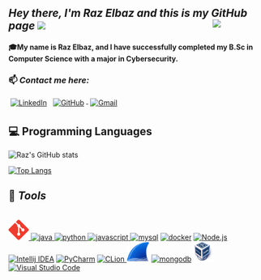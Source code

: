 ## *Hey there, I'm Raz Elbaz and this is my GitHub page* <img src="https://raw.githubusercontent.com/MartinHeinz/MartinHeinz/master/wave.gif" width="30px"> <img src="https://nschloe.github.io/optimesh/cvt-uniform-qnf.webp" align="right" width="20%"/></a>

#### 🎓My name is Raz Elbaz, and I have successfully completed my B.Sc in Computer Science with a major in Cybersecurity.


### 📫 *Contact me here:* <p align="left">
<a href="https://www.linkedin.com/in/raz-elbaz-249311241/" target="LinkedIn" rel="noopener noreferrer"> <img src="https://upload.wikimedia.org/wikipedia/commons/thumb/c/ca/LinkedIn_logo_initials.png/768px-LinkedIn_logo_initials.png" alt="LinkedIn" height="40" style="vertical-align:top; margin:4px"></a>
  <a href="https://github.com/RazElbaz" target="GitHub" rel="noopener noreferrer"> <img src="https://logoeps.com/wp-content/uploads/2014/04/25657-github-sign-icon-vector-icon-vector-eps.png" alt="GitHub" height="40" style="vertical-align:top; margin:4px"> </a>
 <a href="mailto:Raz4447@gmail.com" target="Gmail"> <img src="https://cdn.worldvectorlogo.com/logos/official-gmail-icon-2020-.svg" alt="Gmail" height="40" style="vertical-align:top; margin:4px"></a>

<!---
RazElbaz/RazElbaz is a ✨ special ✨ repository because its `README.md` (this file) appears on your GitHub profile.
You can click the Preview link to take a look at your changes.
--->

## 💻 Programming Languages

![Raz's GitHub stats](https://github-readme-stats.vercel.app/api?username=RazElbaz&show_icons=true&theme=radical)

[![Top Langs](https://github-readme-stats.vercel.app/api/top-langs/?username=RazElbaz&layout=compact&theme=radical)](https://github.com/RazElbaz/github-readme-stats)

## 🧰 *Tools*
<br />
<a href="https://git-scm.com/" title="Git"> <img src="https://github.com/Jewgah/MyIcons/blob/master/git.svg" alt="Git" width="40" height="40"/>  </a>
<a href="https://www.java.com" title="Java"> <img src="https://github.com/tomchen/stack-icons/blob/master/logos/java.svg" alt="java" width="40" height="40"/>  </a>
<a href="https://www.python.org" title="Python"> <img src="https://github.com/tomchen/stack-icons/blob/master/logos/python.svg" alt="python" width="40" height="40"/>  </a>
  <a href="https://www.javascript.com/" title="javascript"> <img src="https://github.com/tomchen/stack-icons/blob/master/logos/javascript.svg" alt="javascript" width="40" height="40"/>  </a>
<a href="https://www.mysql.com/" title="MySQL"> <img src="https://github.com/tomchen/stack-icons/blob/master/logos/mysql.svg" alt="mysql" width="40" height="40"/></a>
<a href="https://www.docker.com/" title="Docker"> <img src="https://github.com/tomchen/stack-icons/blob/master/logos/docker-icon.svg" alt="docker" width="40" height="40"/></a>
<a href="https://nodejs.org/en/" title="Node.js"> <img src="https://github.com/tomchen/stack-icons/blob/master/logos/nodejs.svg" alt="Node.js" width="40" height="40"/></a> 
<a href="https://www.jetbrains.com/idea/" title="IntelliJ IDEA"> <img src="https://github.com/tomchen/stack-icons/blob/master/logos/intellij-idea.svg" alt="Intellij IDEA" width="40" height="40"/></a>
<a href="https://www.jetbrains.com/pycharm/" title="PyCharm"> <img src="https://github.com/tomchen/stack-icons/blob/master/logos/pycharm.svg" alt="PyCharm" width="40" height="40"/></a>
  <a href="https://www.jetbrains.com/clion/" title="CLion"> <img src="https://github.com/tomchen/stack-icons/blob/master/logos/clion.svg" alt="CLion" width="40" height="40"/>  </a>
<a href="https://www.wireshark.org/" title="WireShark"> <img src="https://github.com/Jewgah/MyIcons/blob/master/Wireshark.png" alt="WireShark" width="45" height="40"/></a>
 <a href="https://www.mongodb.com/" title="MongoDB"> <img src="https://img.icons8.com/color/50/000000/mongodb.png" alt="mongodb" width="40" height="40"/></a>
 <a href="https://www.virtualbox.org/" title="Oracle VM VirtualBox"> <img src="https://github.com/Jewgah/MyIcons/blob/master/Virtualbox_logo.png" alt="VirtualBox" width="40" height="40"/>  </a>
 <a href="https://code.visualstudio.com/" title="Visual Studio Code"> <img src="https://github.com/tomchen/stack-icons/blob/master/logos/visual-studio-code.svg" alt="Visual Studio Code" width="40" height="40"/>  </a>

